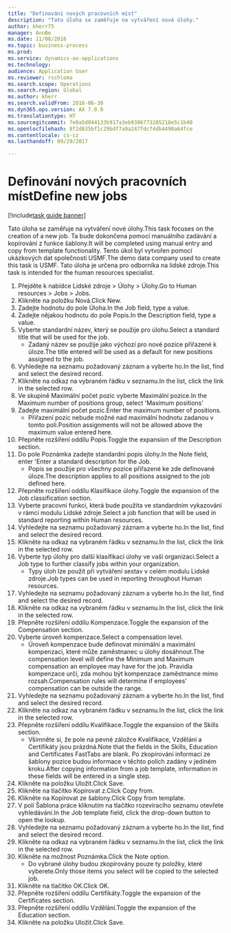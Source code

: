 ```yaml
--- 
title: "Definování nových pracovních míst"
description: "Tato úloha se zaměřuje na vytváření nové úlohy."
author: kherr75
manager: AnnBe
ms.date: 11/08/2016
ms.topic: business-process
ms.prod: 
ms.service: dynamics-ax-applications
ms.technology: 
audience: Application User
ms.reviewer: rschloma
ms.search.scope: Operations
ms.search.region: Global
ms.author: kherr
ms.search.validFrom: 2016-06-30
ms.dyn365.ops.version: AX 7.0.0
ms.translationtype: HT
ms.sourcegitcommit: 7e0a5d044133b917a3eb9386773205218e5c1b40
ms.openlocfilehash: 8f2d835bf1c29bdf7a9a247fdcf4db4490a64fce
ms.contentlocale: cs-cz
ms.lasthandoff: 09/29/2017

---
```

# <a name="define-new-jobs"></a><span data-ttu-id="d83ca-103">Definování nových pracovních míst</span><span class="sxs-lookup"><span data-stu-id="d83ca-103">Define new jobs</span></span>

[!include[task guide banner](../../includes/task-guide-banner.md)]

<span data-ttu-id="d83ca-104">Tato úloha se zaměřuje na vytváření nové úlohy.</span><span class="sxs-lookup"><span data-stu-id="d83ca-104">This task focuses on the creation of a new job.</span></span> <span data-ttu-id="d83ca-105">Ta bude dokončena pomocí manuálního zadávání a kopírování z funkce šablony.</span><span class="sxs-lookup"><span data-stu-id="d83ca-105">It will be completed using manual entry and copy from template functionality.</span></span> <span data-ttu-id="d83ca-106">Tento úkol byl vytvořen pomocí ukázkových dat společnosti USMF.</span><span class="sxs-lookup"><span data-stu-id="d83ca-106">The demo data company used to create this task is USMF.</span></span> <span data-ttu-id="d83ca-107">Tato úloha je určena pro odborníka na lidské zdroje.</span><span class="sxs-lookup"><span data-stu-id="d83ca-107">This task is intended for the human resources specialist.</span></span>

1. <span data-ttu-id="d83ca-108">Přejděte k nabídce Lidské zdroje > Úlohy > Úlohy.</span><span class="sxs-lookup"><span data-stu-id="d83ca-108">Go to Human resources > Jobs > Jobs.</span></span>
2. <span data-ttu-id="d83ca-109">Klikněte na položku Nová.</span><span class="sxs-lookup"><span data-stu-id="d83ca-109">Click New.</span></span>
3. <span data-ttu-id="d83ca-110">Zadejte hodnotu do pole Úloha.</span><span class="sxs-lookup"><span data-stu-id="d83ca-110">In the Job field, type a value.</span></span>
4. <span data-ttu-id="d83ca-111">Zadejte nějakou hodnotu do pole Popis.</span><span class="sxs-lookup"><span data-stu-id="d83ca-111">In the Description field, type a value.</span></span>
5. <span data-ttu-id="d83ca-112">Vyberte standardní název, který se použije pro úlohu.</span><span class="sxs-lookup"><span data-stu-id="d83ca-112">Select a standard title that will be used for the job.</span></span> 
    * <span data-ttu-id="d83ca-113">Zadaný název se použije jako výchozí pro nové pozice přiřazené k úloze.</span><span class="sxs-lookup"><span data-stu-id="d83ca-113">The title entered will be used as a default for new positions assigned to the job.</span></span>  
6. <span data-ttu-id="d83ca-114">Vyhledejte na seznamu požadovaný záznam a vyberte ho.</span><span class="sxs-lookup"><span data-stu-id="d83ca-114">In the list, find and select the desired record.</span></span>
7. <span data-ttu-id="d83ca-115">Klikněte na odkaz na vybraném řádku v seznamu.</span><span class="sxs-lookup"><span data-stu-id="d83ca-115">In the list, click the link in the selected row.</span></span>
8. <span data-ttu-id="d83ca-116">Ve skupině Maximální počet pozic vyberte Maximální pozice.</span><span class="sxs-lookup"><span data-stu-id="d83ca-116">In the Maximum number of positions group, select 'Maximum positions'</span></span>
9. <span data-ttu-id="d83ca-117">Zadejte maximální počet pozic.</span><span class="sxs-lookup"><span data-stu-id="d83ca-117">Enter the maximum number of positions.</span></span> 
    * <span data-ttu-id="d83ca-118">Přiřazení pozic nebude možné nad maximální hodnotu zadanou v tomto poli.</span><span class="sxs-lookup"><span data-stu-id="d83ca-118">Position assignments will not be allowed above the maximum value entered here.</span></span>  
10. <span data-ttu-id="d83ca-119">Přepněte rozšíření oddílu Popis.</span><span class="sxs-lookup"><span data-stu-id="d83ca-119">Toggle the expansion of the Description section.</span></span>
11. <span data-ttu-id="d83ca-120">Do pole Poznámka zadejte standardní popis úlohy.</span><span class="sxs-lookup"><span data-stu-id="d83ca-120">In the Note field, enter 'Enter a standard description for the Job.</span></span>
    * <span data-ttu-id="d83ca-121">Popis se použije pro všechny pozice přiřazené ke zde definované úloze.</span><span class="sxs-lookup"><span data-stu-id="d83ca-121">The description applies to all positions assigned to the job defined here.</span></span>  
12. <span data-ttu-id="d83ca-122">Přepněte rozšíření oddílu Klasifikace úlohy.</span><span class="sxs-lookup"><span data-stu-id="d83ca-122">Toggle the expansion of the Job classification section.</span></span>
13. <span data-ttu-id="d83ca-123">Vyberte pracovní funkci, která bude použita ve standardním vykazování v rámci modulu Lidské zdroje.</span><span class="sxs-lookup"><span data-stu-id="d83ca-123">Select a job function that will be used in standard reporting within Human resources.</span></span>
14. <span data-ttu-id="d83ca-124">Vyhledejte na seznamu požadovaný záznam a vyberte ho.</span><span class="sxs-lookup"><span data-stu-id="d83ca-124">In the list, find and select the desired record.</span></span>
15. <span data-ttu-id="d83ca-125">Klikněte na odkaz na vybraném řádku v seznamu.</span><span class="sxs-lookup"><span data-stu-id="d83ca-125">In the list, click the link in the selected row.</span></span>
16. <span data-ttu-id="d83ca-126">Vyberte typ úlohy pro další klasifikaci úlohy ve vaší organizaci.</span><span class="sxs-lookup"><span data-stu-id="d83ca-126">Select a Job type to further classify jobs within your organization.</span></span> 
    * <span data-ttu-id="d83ca-127">Typy úloh lze použít při vytváření sestav v celém modulu Lidské zdroje.</span><span class="sxs-lookup"><span data-stu-id="d83ca-127">Job types can be used in reporting throughout Human resources.</span></span>  
17. <span data-ttu-id="d83ca-128">Vyhledejte na seznamu požadovaný záznam a vyberte ho.</span><span class="sxs-lookup"><span data-stu-id="d83ca-128">In the list, find and select the desired record.</span></span>
18. <span data-ttu-id="d83ca-129">Klikněte na odkaz na vybraném řádku v seznamu.</span><span class="sxs-lookup"><span data-stu-id="d83ca-129">In the list, click the link in the selected row.</span></span>
19. <span data-ttu-id="d83ca-130">Přepněte rozšíření oddílu Kompenzace.</span><span class="sxs-lookup"><span data-stu-id="d83ca-130">Toggle the expansion of the Compensation section.</span></span>
20. <span data-ttu-id="d83ca-131">Vyberte úroveň kompenzace.</span><span class="sxs-lookup"><span data-stu-id="d83ca-131">Select a compensation level.</span></span>
    * <span data-ttu-id="d83ca-132">Úroveň kompenzace bude definovat minimální a maximální kompenzaci, které může zaměstnanec u úlohy dosáhnout.</span><span class="sxs-lookup"><span data-stu-id="d83ca-132">The compensation level will define the Minimum and Maximum compensation an employee may have for the job.</span></span> <span data-ttu-id="d83ca-133">Pravidla kompenzace určí, zda mohou být kompenzace zaměstnance mimo rozsah.</span><span class="sxs-lookup"><span data-stu-id="d83ca-133">Compensation rules will determine if employees' compensation can be outside the range.</span></span>  
21. <span data-ttu-id="d83ca-134">Vyhledejte na seznamu požadovaný záznam a vyberte ho.</span><span class="sxs-lookup"><span data-stu-id="d83ca-134">In the list, find and select the desired record.</span></span>
22. <span data-ttu-id="d83ca-135">Klikněte na odkaz na vybraném řádku v seznamu.</span><span class="sxs-lookup"><span data-stu-id="d83ca-135">In the list, click the link in the selected row.</span></span>
23. <span data-ttu-id="d83ca-136">Přepněte rozšíření oddílu Kvalifikace.</span><span class="sxs-lookup"><span data-stu-id="d83ca-136">Toggle the expansion of the Skills section.</span></span>
    * <span data-ttu-id="d83ca-137">Všimněte si, že pole na pevné záložce Kvalifikace, Vzdělání a Certifikáty jsou prázdná.</span><span class="sxs-lookup"><span data-stu-id="d83ca-137">Note that the fields in the Skills, Education and Certificates FastTabs are blank.</span></span> <span data-ttu-id="d83ca-138">Po zkopírování informací ze šablony pozice budou informace v těchto polích zadány v jediném kroku.</span><span class="sxs-lookup"><span data-stu-id="d83ca-138">After copying information from a job template, information in these fields will be entered in a single step.</span></span>   
24. <span data-ttu-id="d83ca-139">Klikněte na položku Uložit.</span><span class="sxs-lookup"><span data-stu-id="d83ca-139">Click Save.</span></span>
25. <span data-ttu-id="d83ca-140">Klikněte na tlačítko Kopírovat z.</span><span class="sxs-lookup"><span data-stu-id="d83ca-140">Click Copy from.</span></span>
26. <span data-ttu-id="d83ca-141">Klikněte na Kopírovat ze šablony.</span><span class="sxs-lookup"><span data-stu-id="d83ca-141">Click Copy from template.</span></span>
27. <span data-ttu-id="d83ca-142">V poli Šablona práce kliknutím na tlačítko rozevíracího seznamu otevřete vyhledávání.</span><span class="sxs-lookup"><span data-stu-id="d83ca-142">In the Job template field, click the drop-down button to open the lookup.</span></span>
28. <span data-ttu-id="d83ca-143">Vyhledejte na seznamu požadovaný záznam a vyberte ho.</span><span class="sxs-lookup"><span data-stu-id="d83ca-143">In the list, find and select the desired record.</span></span>
29. <span data-ttu-id="d83ca-144">Klikněte na odkaz na vybraném řádku v seznamu.</span><span class="sxs-lookup"><span data-stu-id="d83ca-144">In the list, click the link in the selected row.</span></span>
30. <span data-ttu-id="d83ca-145">Klikněte na možnost Poznámka.</span><span class="sxs-lookup"><span data-stu-id="d83ca-145">Click the Note option.</span></span>
    * <span data-ttu-id="d83ca-146">Do vybrané úlohy budou zkopírovány pouze ty položky, které vyberete.</span><span class="sxs-lookup"><span data-stu-id="d83ca-146">Only those items you select will be copied to the selected job.</span></span>    
31. <span data-ttu-id="d83ca-147">Klikněte na tlačítko OK.</span><span class="sxs-lookup"><span data-stu-id="d83ca-147">Click OK.</span></span>
32. <span data-ttu-id="d83ca-148">Přepněte rozšíření oddílu Certifikáty.</span><span class="sxs-lookup"><span data-stu-id="d83ca-148">Toggle the expansion of the Certificates section.</span></span>
33. <span data-ttu-id="d83ca-149">Přepněte rozšíření oddílu Vzdělání.</span><span class="sxs-lookup"><span data-stu-id="d83ca-149">Toggle the expansion of the Education section.</span></span>
34. <span data-ttu-id="d83ca-150">Klikněte na položku Uložit.</span><span class="sxs-lookup"><span data-stu-id="d83ca-150">Click Save.</span></span>


